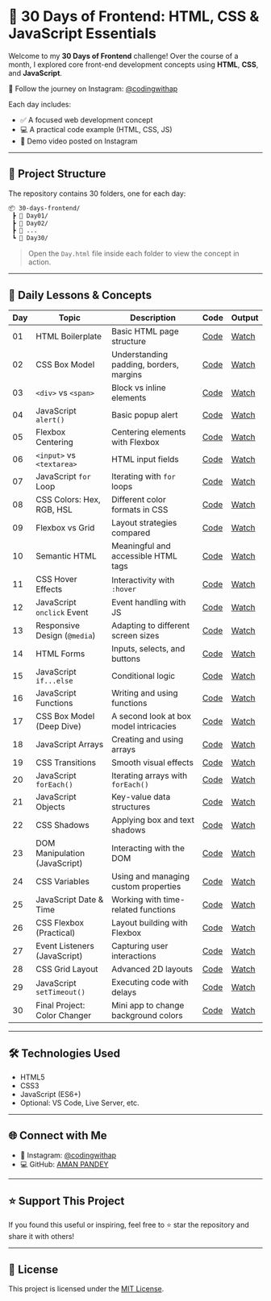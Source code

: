 # 🚀 30 Days of Frontend: HTML, CSS & JavaScript Essentials

Welcome to my **30 Days of Frontend** challenge! Over the course of a month, I explored core front-end development concepts using **HTML**, **CSS**, and **JavaScript**.

📸 Follow the journey on Instagram: [@codingwithap](https://www.instagram.com/codingwithap)

Each day includes:

* ✅ A focused web development concept
* 💻 A practical code example (HTML, CSS, JS)
* 🎥 Demo video posted on Instagram

---

## 📁 Project Structure

The repository contains 30 folders, one for each day:

```bash
📦 30-days-frontend/
 ┣ 📂 Day01/
 ┣ 📂 Day02/
 ┣ 📂 ...
 ┗ 📂 Day30/
```

> Open the `Day.html` file inside each folder to view the concept in action.

---

## 📅 Daily Lessons & Concepts

| Day | Topic                         | Description                             | Code                                                                                         | Output                                               |
| --- | ----------------------------- | --------------------------------------- | -------------------------------------------------------------------------------------------- | ---------------------------------------------------- |
| 01  | HTML Boilerplate              | Basic HTML page structure               | [Code](https://github.com/aman-ap-official/30-Days-of-HTML-CSS-JavaScript/tree/main/Day%201) | [Watch](https://www.instagram.com/reel/DLC2-4kyzt5/) |
| 02  | CSS Box Model                 | Understanding padding, borders, margins | [Code](https://github.com/aman-ap-official/30-Days-of-HTML-CSS-JavaScript/blob/main/Day%202/day%202.html)                                                                               | [Watch](https://www.instagram.com/reel/DLEgAaxRnn7/) |
| 03  | `<div>` vs `<span>`           | Block vs inline elements                | [Code](https://github.com/aman-ap-official/30-Days-of-HTML-CSS-JavaScript/blob/main/Day%203/Day%203.html)                                                                               | [Watch](https://www.instagram.com/reel/DLIPdXNyOUG/) |
| 04  | JavaScript `alert()`          | Basic popup alert                       | [Code](Day04/)                                                                               | [Watch](https://www.instagram.com/reel/DLK26ypyUyH/) |
| 05  | Flexbox Centering             | Centering elements with Flexbox         | [Code](Day05/)                                                                               | [Watch](https://www.instagram.com/reel/DLNV1mIS87h/) |
| 06  | `<input>` vs `<textarea>`     | HTML input fields                       | [Code](Day06/)                                                                               | [Watch](https://www.instagram.com/reel/DLRbkdsxCh5/) |
| 07  | JavaScript `for` Loop         | Iterating with `for` loops              | [Code](Day07/)                                                                               | [Watch](https://www.instagram.com/reel/DLT__AfRopA/) |
| 08  | CSS Colors: Hex, RGB, HSL     | Different color formats in CSS          | [Code](Day08/)                                                                               | [Watch](https://www.instagram.com/reel/DLWgsCXxPka/) |
| 09  | Flexbox vs Grid               | Layout strategies compared              | [Code](Day09/)                                                                               | [Watch](https://www.instagram.com/reel/DLZQdMyRuxb/) |
| 10  | Semantic HTML                 | Meaningful and accessible HTML tags     | [Code](Day10/)                                                                               | [Watch](https://www.instagram.com/reel/DLciYmyyGZQ/) |
| 11  | CSS Hover Effects             | Interactivity with `:hover`             | [Code](Day11/)                                                                               | [Watch](https://www.instagram.com/reel/DLfJWt_Sab8/) |
| 12  | JavaScript `onclick` Event    | Event handling with JS                  | [Code](Day12/)                                                                               | [Watch](https://www.instagram.com/reel/DLhAy4PxKvD/) |
| 13  | Responsive Design (`@media`)  | Adapting to different screen sizes      | [Code](Day13/)                                                                               | [Watch](https://www.instagram.com/reel/DLjZiLGxOQx/) |
| 14  | HTML Forms                    | Inputs, selects, and buttons            | [Code](Day14/)                                                                               | [Watch](https://www.instagram.com/reel/DLm3WUPSL2L/) |
| 15  | JavaScript `if...else`        | Conditional logic                       | [Code](Day15/)                                                                               | [Watch](https://www.instagram.com/reel/DLpwyirSYTd/) |
| 16  | JavaScript Functions          | Writing and using functions             | [Code](Day16/)                                                                               | [Watch](https://www.instagram.com/reel/DLrXUbHR3F8/) |
| 17  | CSS Box Model (Deep Dive)     | A second look at box model intricacies  | [Code](Day17/)                                                                               | [Watch](https://www.instagram.com/reel/DLuk3wvS___/) |
| 18  | JavaScript Arrays             | Creating and using arrays               | [Code](Day18/)                                                                               | [Watch](https://www.instagram.com/reel/DLxORmYy3Dw/) |
| 19  | CSS Transitions               | Smooth visual effects                   | [Code](Day19/)                                                                               | [Watch](https://www.instagram.com/reel/DLz2x4oydwX/) |
| 20  | JavaScript `forEach()`        | Iterating arrays with `forEach()`       | [Code](Day20/)                                                                               | [Watch](https://www.instagram.com/reel/DL2OiuxS94k/) |
| 21  | JavaScript Objects            | Key-value data structures               | [Code](Day21/)                                                                               | [Watch](https://www.instagram.com/reel/DL41-Xlyyrf/) |
| 22  | CSS Shadows                   | Applying box and text shadows           | [Code](Day22/)                                                                               | [Watch](https://www.instagram.com/reel/DL7eFxZyD8I/) |
| 23  | DOM Manipulation (JavaScript) | Interacting with the DOM                | [Code](Day23/)                                                                               | [Watch](https://www.instagram.com/reel/DL-AqWRyvRt/) |
| 24  | CSS Variables                 | Using and managing custom properties    | [Code](Day24/)                                                                               | [Watch](https://www.instagram.com/reel/DMAnrvMSGnM/) |
| 25  | JavaScript Date & Time        | Working with time-related functions     | [Code](Day25/)                                                                               | [Watch](https://www.instagram.com/reel/DMDUh7PSclC/) |
| 26  | CSS Flexbox (Practical)       | Layout building with Flexbox            | [Code](Day26/)                                                                               | [Watch](https://www.instagram.com/reel/DMGFkI5SsGX/) |
| 27  | Event Listeners (JavaScript)  | Capturing user interactions             | [Code](Day27/)                                                                               | [Watch](https://www.instagram.com/reel/DMIqQTmSMLX/) |
| 28  | CSS Grid Layout               | Advanced 2D layouts                     | [Code](Day28/)                                                                               | [Watch](https://www.instagram.com/reel/DMLJSShS3vP/) |
| 29  | JavaScript `setTimeout()`     | Executing code with delays              | [Code](Day29/)                                                                               | [Watch](https://www.instagram.com/reel/DMNgsjZSd5B/) |
| 30  | Final Project: Color Changer  | Mini app to change background colors    | [Code](Day30/)                                                                               | [Watch](https://www.instagram.com/reel/DMQZUYRS3Ox/) |

---

## 🛠️ Technologies Used

* HTML5
* CSS3
* JavaScript (ES6+)
* Optional: VS Code, Live Server, etc.

---

## 🌐 Connect with Me

* 📸 Instagram: [@codingwithap](https://www.instagram.com/codingwithap)
* 💻 GitHub: [AMAN PANDEY](https://github.com/aman-ap-official)

---

## ⭐ Support This Project

If you found this useful or inspiring, feel free to ⭐ star the repository and share it with others!

---

## 📄 License

This project is licensed under the [MIT License](LICENSE).
